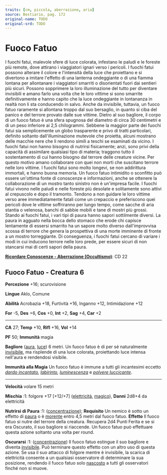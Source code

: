 ```yaml
---
traits: [cm, piccola, aberrazione, aria]
source: Bestiario, pag. 172
original-name: TODO
original-srd: TODO
---
```


# Fuoco Fatuo

I fuochi fatui, malevole sfere di luce colorata, infestano le paludi e le
foreste più remote, dove attirano i viaggiatori ignari verso i pericoli. I
fuochi fatui possono alterare il colore e l'intensità della luce che proiettano
e si divertono a imitare l'effetto di una lanterna ondeggiante o di una fiamma
lontana per allontanare i viaggiatori smarriti o disorientati fuori dai sentieri
più sicuri. Possono sopprimere la loro illuminazione del tutto per diventare
invisibili e amano farlo una volta che le loro vittime si sono smarrite
definitivamente e hanno capito che la luce ondeggiante in lontananza in realtà
non li sta conducendo in salvo. Anche da invisibile, tuttavia, un fuoco fatuo
raramente si allontana troppo dal suo bersaglio, in quanto si ciba del panico e
del terrore provato dalle sue vittime. Dietro al suo bagliore, il corpo di un
fuoco fatuo è una sfera spugnosa del diametro di circa 30 centimetri e di un
peso inferiore ai 2,5 chilogrammi. Sebbene la maggior parte dei fuochi fatui sia
semplicemente un globo trasparente e privo di tratti particolari, definito
soltanto dall'illuminazione mutevole che proietta, alcuni mostrano delle macchie
nere che li rendono simili a teschi se esaminati da vicino. I fuochi fatui non
hanno bisogno di nutrirsi fisicamente; anzi, sono privi della capacità di
assimilare qualsiasi tipo di materia; traggono tutto il sostentamento di cui
hanno bisogno dal terrore delle creature vicine. Per questo motivo amano
collaborare con quei non morti che suscitano terrore nelle loro vittime. I
fuochi fatui sono molto longevi, se non addirittura immortali, e hanno buona
memoria. Un fuoco fatuo intimidito o sconfitto può essere un'ottima fonte di
conoscenze e informazioni, anche se ottenere la collaborazione di un mostro
tanto sinistro non è un'impresa facile. I fuochi fatui vivono nelle paludi e
nelle foreste più desolate e solitamente sono attivi al crepuscolo e dopo il
tramonto. Tendono a non guidare le loro vittime verso aree immediatamente fatali
come un crepaccio e preferiscono quei pericoli dove le vittime soffriranno per
lungo tempo, come sacche di aria stantia o velenosa, banchi di sabbie mobili e
tane di mostri più grossi. Stando ai fuochi fatui, i vari tipi di paura hanno
sapori sottilmente diversi. La paura in agguato nella bocca dello stomaco che
erode chi capisce lentamente di essersi smarrito ha un sapore molto diverso
dall'improvvisa scossa di terrore che genera la prospettiva di una morte
imminente di fronte a un mostro torreggiante. Di conseguenza, i fuochi fatui
cercano di variare i modi in cui inducono terrore nelle loro prede, per essere
sicuri di non stancarsi mai di certi sapori della paura.

**[Ricordare Conoscenze - Aberrazione (Occultismo)](/azioni/abilita/ricordare-conoscenze)**:
CD 22

## Fuoco Fatuo - Creatura 6

**Percezione** +16; scurovisione

**Lingue** Aklo, Comune

**Abilità** Acrobazia +18, Furtività +16, Inganno +12, Intimidazione +12

**For** -5, **Des** +6, **Cos** +0, **Int** +2, **Sag** +4, **Car** +2

---

**CA** 27; **Temp** +10, **Rifl** +16, **Vol** +14

**PF** 50; **Immunità** magia

**Bagliore** ([aura](/tratti/aura), [luce](/tratti/luce)) 6 metri. Un fuoco
fatuo è di per sé naturalmente [invisibile](/condizioni/invisibile), ma
risplende di una luce colorata, proiettando luce intensa nell'aura e rendendosi
visibile.

**Immunità alla Magia** Un fuoco fatuo è immune a tutti gli incantesimi eccetto
_[dardo incantato](/incantesimi/dardo-incantato),
[labirinto](/incantesimi/labirinto), [luminescenza](/incantesimi/luminescenza)_
e _[polvere luccicante](/incantesimi/polvere-luccicante)_.

---

**Velocità** volare 15 metri

**Mischia** :1: folgore +17 \[+12/+7] ([elettricità](/tratti/elettricita),
[magico](/tratti/magico)), **Danni** 2d8+4 da elettricità

**Nutrirsi di Paura** :1: ([concentrazione](/tratti/concentrazione));
**Requisito** Un nemico è sotto un effetto di [paura](/tratti/paura) o è
[morente](/condizioni/morente) entro 4,5 metri dal fuoco fatuo. **Effetto** Il
fuoco fatuo si nutre del terrore della creatura. Recupera 2d4 Punti Ferita e se
si era Oscurato, il suo bagliore si riaccende. Un fuoco fatuo può effettuare
questa azione soltanto una volta per round.

**Oscurarsi** :1: ([concentrazione](/tratti/concentrazione)) Il fuoco fatuo
estingue il suo bagliore e diventa [invisibile](/condizioni/invisibile). Può
terminare questo effetto con un altro uso di questa azione. Se usa il suo
attacco di folgore mentre è invisibile, la scarica di elettricità consente a un
qualsiasi osservatore di determinare la sua posizione, rendendo il fuoco fatuo
solo [nascosto](/condizioni/nascosto) a tutti gli osservatori finché non si
muove.
